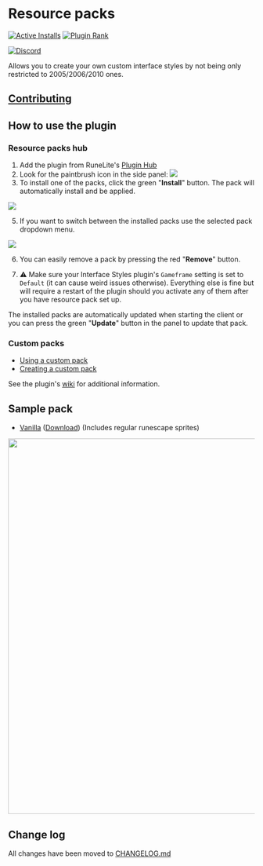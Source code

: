 # Resource packs 
[![Active Installs](http://img.shields.io/endpoint?url=https://i.pluginhub.info/shields/installs/plugin/resource-packs)](https://runelite.net/plugin-hub/melky) [![Plugin Rank](http://img.shields.io/endpoint?url=https://i.pluginhub.info/shields/rank/plugin/resource-packs)](https://runelite.net/plugin-hub)

[![Discord](https://user-images.githubusercontent.com/5113962/116616080-e2a0ee80-a944-11eb-8c1f-b838233b29d5.png)](https://discord.com/invite/DsDhUz4NNN)

Allows you to create your own custom interface styles by not being only restricted to 2005/2006/2010 ones.

## [Contributing](CONTRIBUTING.md)

## How to use the plugin
### Resource packs hub
1. Add the plugin from RuneLite's [Plugin Hub](https://github.com/runelite/runelite/wiki/Information-about-the-Plugin-Hub)
2. Look for the paintbrush icon in the side panel: <img src="https://github.com/nickyGyul/resource-packs/blob/master/src/main/resources/panel.png?raw=true">
3. To install one of the packs, click the green "**Install**" button. The pack will automatically install and be applied.
<img src="https://i.imgur.com/80kwdnf.png">

5. If you want to switch between the installed packs use the selected pack dropdown menu. 
<img src="https://i.imgur.com/RXUAAes.png">

6. You can easily remove a pack by pressing the red "**Remove**" button.

7. ⚠️ Make sure your Interface Styles plugin's `Gameframe` setting is set to `Default` (it can cause weird issues otherwise). Everything else is fine but will require a restart of the plugin should you activate any of them after you have resource pack set up.

The installed packs are automatically updated when starting the client or you can press the green "**Update**" button in the panel to update that pack.

### Custom packs
- [Using a custom pack](https://github.com/melkypie/resource-packs/wiki/Using-a-custom-pack-(not-from-the-hub))
- [Creating a custom pack](https://github.com/melkypie/resource-packs/wiki/Creating-your-own-resource-pack)

See the plugin's [wiki](https://github.com/melkypie/resource-packs/wiki) for additional information.

## Sample pack

- [Vanilla](https://github.com/melkypie/resource-packs/tree/sample-vanilla) ([Download](https://github.com/melkypie/resource-packs/archive/sample-vanilla.zip)) (Includes regular runescape sprites)

<img src="https://user-images.githubusercontent.com/5113962/82244509-02b0eb00-994a-11ea-8343-0a7dd7ddaa82.png" width="765"><br/>

## Change log

All changes have been moved to [CHANGELOG.md](CHANGELOG.md)

